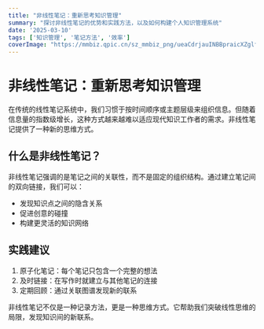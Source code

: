 ```yaml
---
title: "非线性笔记：重新思考知识管理"
summary: "探讨非线性笔记的优势和实践方法，以及如何构建个人知识管理系统"
date: '2025-03-10'
tags: ['知识管理', '笔记方法', '效率']
coverImage: "https://mmbiz.qpic.cn/sz_mmbiz_png/ueaCdrjauINBBpraicXZglfAZ7yRnEQpic2J9yUVZ5z6YcznO4DiaiaIh34HYxQgg7EZctU8PSOWT1kmYaoBWPXEZw/640"
---
```


# 非线性笔记：重新思考知识管理

在传统的线性笔记系统中，我们习惯于按时间顺序或主题层级来组织信息。但随着信息量的指数级增长，这种方式越来越难以适应现代知识工作者的需求。非线性笔记提供了一种新的思维方式。

## 什么是非线性笔记？

非线性笔记强调的是笔记之间的关联性，而不是固定的组织结构。通过建立笔记间的双向链接，我们可以：

- 发现知识点之间的隐含关系
- 促进创意的碰撞
- 构建更灵活的知识网络

## 实践建议

1. 原子化笔记：每个笔记只包含一个完整的想法
2. 及时链接：在写作时就建立与其他笔记的连接
3. 定期回顾：通过关联图谱发现新的联系

非线性笔记不仅是一种记录方法，更是一种思维方式。它帮助我们突破线性思维的局限，发现知识间的新联系。 